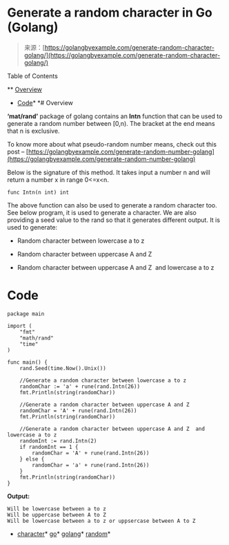 <!--yml
category: 未分类
date: 2024-10-13 06:16:30
-->

# Generate a random character in Go (Golang)

> 来源：[https://golangbyexample.com/generate-random-character-golang/](https://golangbyexample.com/generate-random-character-golang/)

Table of Contents

 **   [Overview](#Overview "Overview")
*   [Code](#Code "Code")*  *# Overview

**‘mat/rand’** package of golang contains an **Intn** function that can be used to generate a random number between [0,n). The bracket at the end means that n is exclusive.

To know more about what pseudo-random number means, check out this post – [https://golangbyexample.com/generate-random-number-golang](https://golangbyexample.com/generate-random-number-golang)

Below is the signature of this method. It takes input a number n and will return a number x in range 0<=x<n.

```
func Intn(n int) int
```

The above function can also be used to generate a random character too. See below program, it is used to generate a character. We are also providing a seed value to the rand so that it generates different output. It is used to generate:

*   Random character between lowercase a to z

*   Random character between uppercase A and Z

*   Random character between uppercase A and Z  and lowercase a to z

# **Code**

```
package main

import (
    "fmt"
    "math/rand"
    "time"
)

func main() {
    rand.Seed(time.Now().Unix())

    //Generate a random character between lowercase a to z
    randomChar := 'a' + rune(rand.Intn(26))
    fmt.Println(string(randomChar))

    //Generate a random character between uppercase A and Z
    randomChar = 'A' + rune(rand.Intn(26))
    fmt.Println(string(randomChar))

    //Generate a random character between uppercase A and Z  and lowercase a to z
    randomInt := rand.Intn(2)
    if randomInt == 1 {
        randomChar = 'A' + rune(rand.Intn(26))
    } else {
        randomChar = 'a' + rune(rand.Intn(26))
    }
    fmt.Println(string(randomChar))
}
```

**Output:**

```
Will be lowercase between a to z
Will be uppercase between A to Z
Will be lowercase between a to z or uppsercase between A to Z
```

*   [character](https://golangbyexample.com/tag/character/)*   [go](https://golangbyexample.com/tag/go/)*   [golang](https://golangbyexample.com/tag/golang/)*   [random](https://golangbyexample.com/tag/random/)*